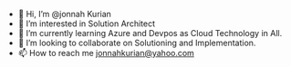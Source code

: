 - 👋 Hi, I’m @jonnah Kurian
- 👀 I’m interested in Solution Architect
- 🌱 I’m currently learning Azure and Devpos as Cloud Technology in All.
- 💞️ I’m looking to collaborate on Solutioning and Implementation.
- 📫 How to reach me jonnahkurian@yahoo.com

<!---
jonnah Kurian is a ✨ special ✨ repository because its `README.md` (this file) appears on your GitHub profile.
You can click the Preview link to take a look at your changes.
--->
